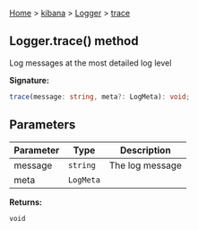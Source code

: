 [Home](./index) &gt; [kibana](./kibana.md) &gt; [Logger](./kibana.logger.md) &gt; [trace](./kibana.logger.trace.md)

## Logger.trace() method

Log messages at the most detailed log level

<b>Signature:</b>

```typescript
trace(message: string, meta?: LogMeta): void;
```

## Parameters

|  Parameter | Type | Description |
|  --- | --- | --- |
|  message | `string` | The log message |
|  meta | `LogMeta` |  |

<b>Returns:</b>

`void`

